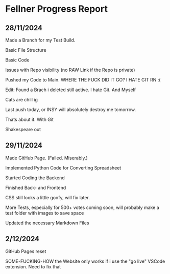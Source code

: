 # Fellner Progress Report

## 28/11/2024

Made a Branch for my Test Build.

Basic File Structure

Basic Code

Issues with Repo visibility (no RAW Link if the Repo is private)

Pushed my Code to Main. WHERE THE FUCK DID IT GO? I HATE GIT RN :(

Edit: Found a Brach i deleted still active. I hate Git. And Myself

Cats are chill ig

Last push today, or INSY will absolutely destroy me tomorrow.

Thats about it. With Git

Shakespeare out

## 29/11/2024

Made GitHub Page. (Failed. Miserably.)

Implemented Python Code for Converting Spreadsheet

Started Coding the Backend

Finished Back- and Frontend

CSS still looks a little goofy, will fix later.

More Tests, especially for 500+ votes coming soon, will probably make a test folder with images to save space

Updated the necessary Markdown Files

## 2/12/2024

GitHub Pages reset

SOME-FUCKING-HOW the Website only works if i use the "go live" VSCode extension. Need to fix that
